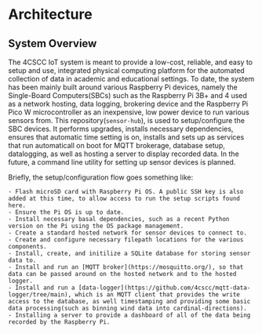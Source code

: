 # Architecture

## System Overview

The 4CSCC IoT system is meant to provide a low-cost, reliable, and easy to setup and use, integrated physical computing platform for the automated collection of data in academic and educational settings. To date, the system has been mainly built around various Raspberry Pi devices, namely the Single-Board Computers(SBCs) such as the Raspberry Pi 3B+ and 4 used as a network hosting, data logging, brokering device and the Raspberry Pi Pico W microcontroller as an inexpensive, low power device to run various sensors from. This repository(`sensor-hub`), is used to setup/configure the SBC devices. It performs upgrades, installs necessary dependencies, ensures that automatic time setting is on, installs and sets up as services that run automaticall on boot for MQTT brokerage, database setup, datalogging, as well as hosting a server to display recorded data. In the future, a command line utility for setting up sensor devices is planned.

Briefly, the setup/configuration flow goes something like:

    - Flash microSD card with Raspberry Pi OS. A public SSH key is also added at this time, to allow access to run the setup scripts found here.
    - Ensure the Pi OS is up to date.
    - Install necessary basal dependencies, such as a recent Python version on the Pi using the OS package management.
    - Create a standard hosted network for sensor devices to connect to.
    - Create and configure necessary filepath locations for the various components.
    - Install, create, and initilize a SQLite database for storing sensor data to.
    - Install and run an [MQTT broker](https://mosquitto.org/), so that data can be passed around on the hosted network and to the hosted logger.
    - Install and run a [data-logger](https://github.com/4cscc/mqtt-data-logger/tree/main), which is an MQTT client that provides the write access to the database, as well timestamping and providing some basic data processing(such as binning wind data into cardinal-directions).
    - Installing a server to provide a dashboard of all of the data being recorded by the Raspberry Pi.
